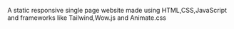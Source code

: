 A static responsive single page website made using HTML,CSS,JavaScript and frameworks like Tailwind,Wow.js and Animate.css

